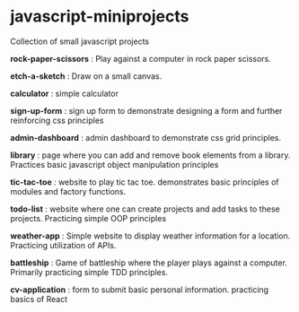 # javascript-miniprojects
Collection of small javascript projects

**rock-paper-scissors** : Play against a computer in rock paper scissors.

**etch-a-sketch** : Draw on a small canvas.

**calculator** : simple calculator

**sign-up-form** : sign up form to demonstrate designing a form and further reinforcing css principles

**admin-dashboard** : admin dashboard to demonstrate css grid principles.

**library** : page where you can add and remove book elements from a library. Practices basic javascript object manipulation principles

**tic-tac-toe** : website to play tic tac toe. demonstrates basic principles of modules and factory functions.

**todo-list** : website where one can create projects and add tasks to these projects. Practicing simple OOP principles

**weather-app** : Simple website to display weather information for a location. Practicing utilization of APIs.

**battleship** : Game of battleship where the player plays against a computer. Primarily practicing simple TDD principles.

**cv-application** : form to submit basic personal information. practicing basics of React